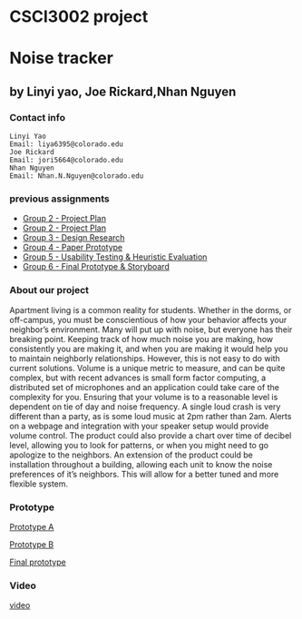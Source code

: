 # CSCI3002 project
# Noise tracker
## by Linyi yao, Joe Rickard,Nhan Nguyen
### Contact info
	Linyi Yao
	Email: liya6395@colorado.edu
	Joe Rickard
	Email: jori5664@colorado.edu
	Nhan Nguyen
	Email: Nhan.N.Nguyen@colorado.edu 
### previous assignments
  - [Group 2 - Project Plan](group2.pdf)
  - [Group 2 - Project Plan](ProjectProposalRevised.pdf)
  - [Group 3 - Design Research](group3.pdf)
  - [Group 4 - Paper Prototype](group4.pdf)
  - [Group 5 - Usability Testing & Heuristic Evaluation](group5.pdf)
  - [Group 6 - Final Prototype & Storyboard ](group6.pdf)
### About our project
Apartment living is a common reality for students. Whether in the dorms, or off-campus,
you must be conscientious of how your behavior affects your neighbor’s environment. Many will
put up with noise, but everyone has their breaking point. Keeping track of how much noise you
are making, how consistently you are making it, and when you are making it would help you to
maintain neighborly relationships. However, this is not easy to do with current solutions. Volume
is a unique metric to measure, and can be quite complex, but with recent advances is small form
factor computing, a distributed set of microphones and an application could take care of the
complexity for you. Ensuring that your volume is to a reasonable level is dependent on tie of day
and noise frequency. A single loud crash is very different than a party, as is some loud music at
2pm rather than 2am. Alerts on a webpage and integration with your speaker setup would provide
volume control. The product could also provide a chart over time of decibel level, allowing you to
look for patterns, or when you might need to go apologize to the neighbors. An extension of the
product could be installation throughout a building, allowing each unit to know the noise
preferences of it’s neighbors. This will allow for a better tuned and more flexible system.
### Prototype
<a href="https://www.figma.com/file/gfn8EIG6onMFd0rrUs4yU4Es/prototype-A?node-id=0%3A1">Prototype A</a>

<a href="https://www.figma.com/proto/PhkxMiMQMM5cOLErxQZzzKkl/prototype-B?node-id=4%3A296&scaling=min-zoom&redirected=1">Prototype B</a>

<a href="https://www.figma.com/file/VZyBhxEIzjmjOzEdFEL1XlLN/final-version?node-id=2%3A3">Final prototype</a>

### Video
<a href="https://drive.google.com/open?id=1dHwS3Cgxh-boMRKCCPn24D9JZtqvBJxA">video</a>
